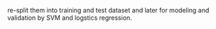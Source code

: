 re-split them into training and test dataset and later for modeling and validation by SVM and logstics regression.
